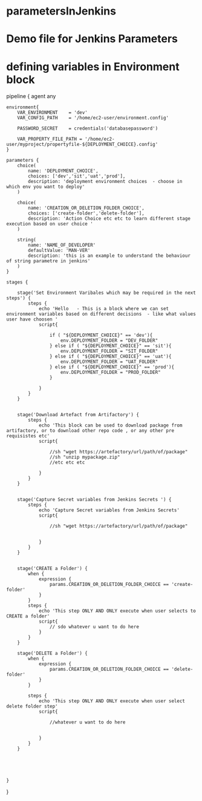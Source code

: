 # parametersInJenkins
# Demo file for Jenkins Parameters

# defining variables in Environment block

pipeline {
    agent any

    environment{
        VAR_ENVIRONMENT    = 'dev'
        VAR_CONFIG_PATH    = '/home/ec2-user/environment.config'

        PASSWORD_SECRET    = credentials('databasepassword')

        VAR_PROPERTY_FILE_PATH = '/home/ec2-user/myproject/propertyfile-${DEPLOYMENT_CHOICE}.config'
    }

    parameters {
        choice(
            name: 'DEPLOYMENT_CHOICE',
            choices: ['dev','sit','uat','prod'],
            description: 'deployment environment choices  - choose in which env you want to deploy'
        )

        choice(
            name: 'CREATION_OR_DELETION_FOLDER_CHOICE',
            choices: ['create-folder','delete-folder'],
            description: 'Action Choice etc etc to learn different stage execution based on user choice '
        )

        string(
            name: 'NAME_OF_DEVELOPER'
            defaultValue: 'MAN-VER'
            description: 'this is an example to understand the behaviour of string parametre in jenkins'
        )
    }

    stages {
        
        stage('Set Environment Varibales which may be required in the next steps') {
            steps {
                echo 'Hello   - This is a block where we can set environment variables based on different decisions  - like what values user have choosen '
                script{

                    if ( "${DEPLOYMENT_CHOICE}" == 'dev'){
                        env.DEPLOYMENT_FOLDER = "DEV_FOLDER"
                    } else if ( "${DEPLOYMENT_CHOICE}" == 'sit'){
                        env.DEPLOYMENT_FOLDER = "SIT_FOLDER"
                    } else if ( "${DEPLOYMENT_CHOICE}" == 'uat'){
                        env.DEPLOYMENT_FOLDER = "UAT_FOLDER"
                    } else if ( "${DEPLOYMENT_CHOICE}" == 'prod'){
                        env.DEPLOYMENT_FOLDER = "PROD_FOLDER"
                    }

                }
            }
        }


        stage('Download Artefact from Artifactory') {
            steps {
                echo 'This block can be used to download package from artifactory, or to download other repo code , or any other pre requisistes etc'
                script{

                    //sh "wget https://artefactory/url/path/of/package"
                    //sh "unzip mypackage.zip"
                    //etc etc etc

                }
            }
        }


        stage('Capture Secret variables from Jenkins Secrets ') {
            steps {
                echo 'Capture Secret variables from Jenkins Secrets'
                script{

                    //sh "wget https://artefactory/url/path/of/package"


                }
            }
        }


        stage('CREATE a Folder') {
            when {
                expression {
                    params.CREATION_OR_DELETION_FOLDER_CHOICE == 'create-folder'
                }
            }
            steps {
                echo 'This step ONLY AND ONLY execute when user selects to CREATE a folder'
                script{
                    // sdo whatever u want to do here
                }
            }
        }

        stage('DELETE a Folder') {
            when {
                expression {
                    params.CREATION_OR_DELETION_FOLDER_CHOICE == 'delete-folder'
                }
            }

            steps {
                echo 'This step ONLY AND ONLY execute when user select delete folder step'
                script{

                    //whatever u want to do here


                }
            }
        }





    }
}

